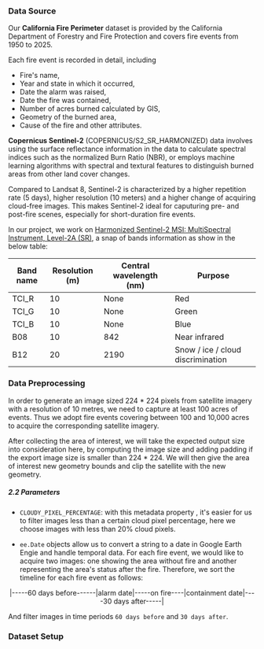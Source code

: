 

### Data Source

Our **California Fire Perimeter** dataset is provided by the California Department of Forestry and Fire Protection and covers fire events from 1950 to 2025. 

Each fire event is recorded in detail, including 
* Fire's name, 
* Year and state in which it occurred, 
* Date the alarm was raised,
* Date the fire was contained,
* Number of acres burned calculated by GIS,
* Geometry of the burned area,
* Cause of the fire and other attributes.


**Copernicus Sentinel-2** (COPERNICUS/S2_SR_HARMONIZED) data involves using the surface reflectance information in the data to calculate spectral indices such as the normalized Burn Ratio (NBR), or employs machine learning algorithms with spectral and textural features to distinguish burned areas from other land cover changes. 

Compared to Landsat 8, Sentinel-2 is characterized by a higher repetition rate (5 days), higher resolution (10 meters) and a higher change of acquiring cloud-free images. This makes Sentinel-2 ideal for caputuring pre- and post-fire scenes, especially for short-duration fire events.

In our project, we work on [Harmonized Sentinel-2 MSI: MultiSpectral Instrument, Level-2A (SR)](https://developers.google.com/earth-engine/datasets/catalog/COPERNICUS_S2_SR_HARMONIZED#description), a snap of bands information as show in the below table:

| Band name | Resolution (m) | Central wavelength (nm)| Purpose |
|-----------|----------------|------------------------|---------|
|TCI_R|10|None|Red|
|TCI_G|10|None|Green|
|TCI_B|10|None|Blue|
|B08|10|842|Near infrared|
|B12|20|2190|Snow / ice / cloud discrimination|



### Data Preprocessing

In order to generate an image sized 224 * 224 pixels from satellite imagery with a resolution of 10 metres, we need to capture at least 100 acres of events. 
Thus we adopt fire events covering between 100 and 10,000 acres to acquire the corresponding satellite imagery.

After collecting the area of interest, we will take the expected output size into consideration here, by computing the image size and adding padding if the export image size is smaller than 224 * 224. We will then give the area of interest new geometry bounds and clip the satellite with the new geometry.

##### 2.2 Parameters

* `CLOUDY_PIXEL_PERCENTAGE`: with this metadata property , it's easier for us to filter images less than a certain cloud pixel percentage, here we choose images with less than 20% cloud pixels.

*  `ee.Date` objects allow us to convert a string to a date in Google Earth Engie and handle temporal data. For each fire event, we would like to acquire two images: one showing the area without fire and another representing the area's status after the fire. Therefore, we sort the timeline for each fire event as follows:

<p style="text-align:center;">|-----60 days before------|alarm date|-----on fire----|containment date|----30 days after-----|</p>

And filter images in time periods `60 days before` and `30 days after`.



### Dataset Setup


